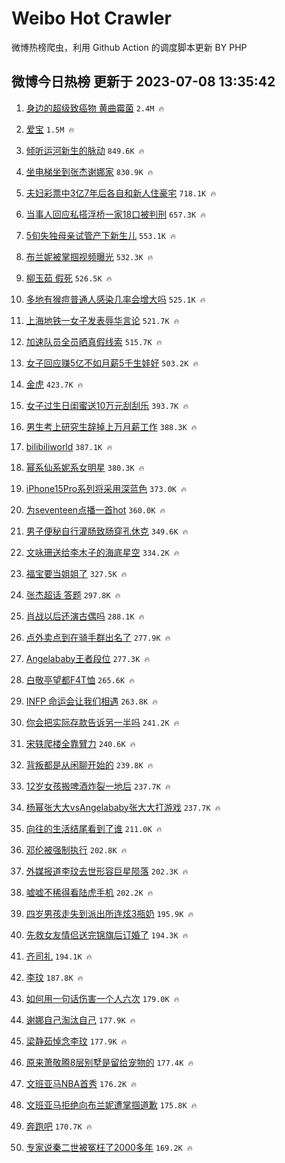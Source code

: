 # Weibo Hot Crawler 



微博热榜爬虫，利用 Github Action 的调度脚本更新 BY PHP 


## 微博今日热榜 更新于 2023-07-08 13:35:42 
1. [身边的超级致癌物 黄曲霉菌](https://s.weibo.com/weibo?q=%E8%BA%AB%E8%BE%B9%E7%9A%84%E8%B6%85%E7%BA%A7%E8%87%B4%E7%99%8C%E7%89%A9%20%E9%BB%84%E6%9B%B2%E9%9C%89%E8%8F%8C&t=31&band_rank=1&Refer=top) `2.4M 🔥` 

1. [爱宝](https://s.weibo.com/weibo?q=%E7%88%B1%E5%AE%9D&t=31&band_rank=2&Refer=top) `1.5M 🔥` 

1. [倾听运河新生的脉动](https://s.weibo.com/weibo?q=%23%E5%80%BE%E5%90%AC%E8%BF%90%E6%B2%B3%E6%96%B0%E7%94%9F%E7%9A%84%E8%84%89%E5%8A%A8%23&t=31&band_rank=3&Refer=top) `849.6K 🔥` 

1. [坐电梯坐到张杰谢娜家](https://s.weibo.com/weibo?q=%23%E5%9D%90%E7%94%B5%E6%A2%AF%E5%9D%90%E5%88%B0%E5%BC%A0%E6%9D%B0%E8%B0%A2%E5%A8%9C%E5%AE%B6%23&t=31&band_rank=4&Refer=top) `830.9K 🔥` 

1. [夫妇彩票中3亿7年后各自和新人住豪宅](https://s.weibo.com/weibo?q=%23%E5%A4%AB%E5%A6%87%E5%BD%A9%E7%A5%A8%E4%B8%AD3%E4%BA%BF7%E5%B9%B4%E5%90%8E%E5%90%84%E8%87%AA%E5%92%8C%E6%96%B0%E4%BA%BA%E4%BD%8F%E8%B1%AA%E5%AE%85%23&t=31&band_rank=5&Refer=top) `718.1K 🔥` 

1. [当事人回应私搭浮桥一家18口被判刑](https://s.weibo.com/weibo?q=%23%E5%BD%93%E4%BA%8B%E4%BA%BA%E5%9B%9E%E5%BA%94%E7%A7%81%E6%90%AD%E6%B5%AE%E6%A1%A5%E4%B8%80%E5%AE%B618%E5%8F%A3%E8%A2%AB%E5%88%A4%E5%88%91%23&t=31&band_rank=6&Refer=top) `657.3K 🔥` 

1. [5旬失独母亲试管产下新生儿](https://s.weibo.com/weibo?q=%235%E6%97%AC%E5%A4%B1%E7%8B%AC%E6%AF%8D%E4%BA%B2%E8%AF%95%E7%AE%A1%E4%BA%A7%E4%B8%8B%E6%96%B0%E7%94%9F%E5%84%BF%23&t=31&band_rank=7&Refer=top) `553.1K 🔥` 

1. [布兰妮被掌掴视频曝光](https://s.weibo.com/weibo?q=%23%E5%B8%83%E5%85%B0%E5%A6%AE%E8%A2%AB%E6%8E%8C%E6%8E%B4%E8%A7%86%E9%A2%91%E6%9B%9D%E5%85%89%23&t=31&band_rank=8&Refer=top) `532.3K 🔥` 

1. [柳玉茹 假死](https://s.weibo.com/weibo?q=%E6%9F%B3%E7%8E%89%E8%8C%B9%20%E5%81%87%E6%AD%BB&t=31&band_rank=9&Refer=top) `526.5K 🔥` 

1. [多地有猴痘普通人感染几率会增大吗](https://s.weibo.com/weibo?q=%23%E5%A4%9A%E5%9C%B0%E6%9C%89%E7%8C%B4%E7%97%98%E6%99%AE%E9%80%9A%E4%BA%BA%E6%84%9F%E6%9F%93%E5%87%A0%E7%8E%87%E4%BC%9A%E5%A2%9E%E5%A4%A7%E5%90%97%23&t=31&band_rank=10&Refer=top) `525.1K 🔥` 

1. [上海地铁一女子发表辱华言论](https://s.weibo.com/weibo?q=%23%E4%B8%8A%E6%B5%B7%E5%9C%B0%E9%93%81%E4%B8%80%E5%A5%B3%E5%AD%90%E5%8F%91%E8%A1%A8%E8%BE%B1%E5%8D%8E%E8%A8%80%E8%AE%BA%23&t=31&band_rank=11&Refer=top) `521.7K 🔥` 

1. [加速队员全员晒真假线索](https://s.weibo.com/weibo?q=%23%E5%8A%A0%E9%80%9F%E9%98%9F%E5%91%98%E5%85%A8%E5%91%98%E6%99%92%E7%9C%9F%E5%81%87%E7%BA%BF%E7%B4%A2%23&t=31&band_rank=12&Refer=top) `515.7K 🔥` 

1. [女子回应赚5亿不如月薪5千生娃好](https://s.weibo.com/weibo?q=%23%E5%A5%B3%E5%AD%90%E5%9B%9E%E5%BA%94%E8%B5%9A5%E4%BA%BF%E4%B8%8D%E5%A6%82%E6%9C%88%E8%96%AA5%E5%8D%83%E7%94%9F%E5%A8%83%E5%A5%BD%23&t=31&band_rank=13&Refer=top) `503.2K 🔥` 

1. [金虎](https://s.weibo.com/weibo?q=%E9%87%91%E8%99%8E&t=31&band_rank=14&Refer=top) `423.7K 🔥` 

1. [女子过生日闺蜜送10万元刮刮乐](https://s.weibo.com/weibo?q=%23%E5%A5%B3%E5%AD%90%E8%BF%87%E7%94%9F%E6%97%A5%E9%97%BA%E8%9C%9C%E9%80%8110%E4%B8%87%E5%85%83%E5%88%AE%E5%88%AE%E4%B9%90%23&t=31&band_rank=15&Refer=top) `393.7K 🔥` 

1. [男生考上研究生辞掉上万月薪工作](https://s.weibo.com/weibo?q=%23%E7%94%B7%E7%94%9F%E8%80%83%E4%B8%8A%E7%A0%94%E7%A9%B6%E7%94%9F%E8%BE%9E%E6%8E%89%E4%B8%8A%E4%B8%87%E6%9C%88%E8%96%AA%E5%B7%A5%E4%BD%9C%23&t=31&band_rank=16&Refer=top) `388.3K 🔥` 

1. [bilibiliworld](https://s.weibo.com/weibo?q=bilibiliworld&t=31&band_rank=17&Refer=top) `387.1K 🔥` 

1. [幂系仙系妮系女明星](https://s.weibo.com/weibo?q=%23%E5%B9%82%E7%B3%BB%E4%BB%99%E7%B3%BB%E5%A6%AE%E7%B3%BB%E5%A5%B3%E6%98%8E%E6%98%9F%23&t=31&band_rank=18&Refer=top) `380.3K 🔥` 

1. [iPhone15Pro系列将采用深蓝色](https://s.weibo.com/weibo?q=%23iPhone15Pro%E7%B3%BB%E5%88%97%E5%B0%86%E9%87%87%E7%94%A8%E6%B7%B1%E8%93%9D%E8%89%B2%23&t=31&band_rank=19&Refer=top) `373.0K 🔥` 

1. [为seventeen点播一首hot](https://s.weibo.com/weibo?q=%23%E4%B8%BAseventeen%E7%82%B9%E6%92%AD%E4%B8%80%E9%A6%96hot%23&t=31&band_rank=20&Refer=top) `360.0K 🔥` 

1. [男子便秘自行灌肠致肠穿孔休克](https://s.weibo.com/weibo?q=%23%E7%94%B7%E5%AD%90%E4%BE%BF%E7%A7%98%E8%87%AA%E8%A1%8C%E7%81%8C%E8%82%A0%E8%87%B4%E8%82%A0%E7%A9%BF%E5%AD%94%E4%BC%91%E5%85%8B%23&t=31&band_rank=21&Refer=top) `349.6K 🔥` 

1. [文咏珊送给李木子的海底星空](https://s.weibo.com/weibo?q=%23%E6%96%87%E5%92%8F%E7%8F%8A%E9%80%81%E7%BB%99%E6%9D%8E%E6%9C%A8%E5%AD%90%E7%9A%84%E6%B5%B7%E5%BA%95%E6%98%9F%E7%A9%BA%23&t=31&band_rank=22&Refer=top) `334.2K 🔥` 

1. [福宝要当姐姐了](https://s.weibo.com/weibo?q=%23%E7%A6%8F%E5%AE%9D%E8%A6%81%E5%BD%93%E5%A7%90%E5%A7%90%E4%BA%86%23&t=31&band_rank=23&Refer=top) `327.5K 🔥` 

1. [张杰超话 答题](https://s.weibo.com/weibo?q=%E5%BC%A0%E6%9D%B0%E8%B6%85%E8%AF%9D%20%E7%AD%94%E9%A2%98&t=31&band_rank=24&Refer=top) `297.8K 🔥` 

1. [肖战以后还演古偶吗](https://s.weibo.com/weibo?q=%23%E8%82%96%E6%88%98%E4%BB%A5%E5%90%8E%E8%BF%98%E6%BC%94%E5%8F%A4%E5%81%B6%E5%90%97%23&t=31&band_rank=25&Refer=top) `288.1K 🔥` 

1. [点外卖点到在骑手群出名了](https://s.weibo.com/weibo?q=%23%E7%82%B9%E5%A4%96%E5%8D%96%E7%82%B9%E5%88%B0%E5%9C%A8%E9%AA%91%E6%89%8B%E7%BE%A4%E5%87%BA%E5%90%8D%E4%BA%86%23&t=31&band_rank=26&Refer=top) `277.9K 🔥` 

1. [Angelababy王者段位](https://s.weibo.com/weibo?q=%23Angelababy%E7%8E%8B%E8%80%85%E6%AE%B5%E4%BD%8D%23&t=31&band_rank=27&Refer=top) `277.3K 🔥` 

1. [白敬亭望都F4T恤](https://s.weibo.com/weibo?q=%23%E7%99%BD%E6%95%AC%E4%BA%AD%E6%9C%9B%E9%83%BDF4T%E6%81%A4%23&t=31&band_rank=28&Refer=top) `265.6K 🔥` 

1. [INFP 命运会让我们相遇](https://s.weibo.com/weibo?q=INFP%20%E5%91%BD%E8%BF%90%E4%BC%9A%E8%AE%A9%E6%88%91%E4%BB%AC%E7%9B%B8%E9%81%87&t=31&band_rank=29&Refer=top) `263.8K 🔥` 

1. [你会把实际存款告诉另一半吗](https://s.weibo.com/weibo?q=%23%E4%BD%A0%E4%BC%9A%E6%8A%8A%E5%AE%9E%E9%99%85%E5%AD%98%E6%AC%BE%E5%91%8A%E8%AF%89%E5%8F%A6%E4%B8%80%E5%8D%8A%E5%90%97%23&t=31&band_rank=30&Refer=top) `241.2K 🔥` 

1. [宋轶爬楼全靠臂力](https://s.weibo.com/weibo?q=%23%E5%AE%8B%E8%BD%B6%E7%88%AC%E6%A5%BC%E5%85%A8%E9%9D%A0%E8%87%82%E5%8A%9B%23&t=31&band_rank=31&Refer=top) `240.6K 🔥` 

1. [背叛都是从闲聊开始的](https://s.weibo.com/weibo?q=%E8%83%8C%E5%8F%9B%E9%83%BD%E6%98%AF%E4%BB%8E%E9%97%B2%E8%81%8A%E5%BC%80%E5%A7%8B%E7%9A%84&t=31&band_rank=32&Refer=top) `239.8K 🔥` 

1. [12岁女孩搬啤酒炸裂一地后](https://s.weibo.com/weibo?q=%2312%E5%B2%81%E5%A5%B3%E5%AD%A9%E6%90%AC%E5%95%A4%E9%85%92%E7%82%B8%E8%A3%82%E4%B8%80%E5%9C%B0%E5%90%8E%23&t=31&band_rank=33&Refer=top) `237.7K 🔥` 

1. [杨幂张大大vsAngelababy张大大打游戏](https://s.weibo.com/weibo?q=%23%E6%9D%A8%E5%B9%82%E5%BC%A0%E5%A4%A7%E5%A4%A7vsAngelababy%E5%BC%A0%E5%A4%A7%E5%A4%A7%E6%89%93%E6%B8%B8%E6%88%8F%23&t=31&band_rank=34&Refer=top) `237.7K 🔥` 

1. [向往的生活结尾看到了谁](https://s.weibo.com/weibo?q=%23%E5%90%91%E5%BE%80%E7%9A%84%E7%94%9F%E6%B4%BB%E7%BB%93%E5%B0%BE%E7%9C%8B%E5%88%B0%E4%BA%86%E8%B0%81%23&t=31&band_rank=35&Refer=top) `211.0K 🔥` 

1. [邓伦被强制执行](https://s.weibo.com/weibo?q=%23%E9%82%93%E4%BC%A6%E8%A2%AB%E5%BC%BA%E5%88%B6%E6%89%A7%E8%A1%8C%23&t=31&band_rank=36&Refer=top) `202.8K 🔥` 

1. [外媒报道李玟去世形容巨星陨落](https://s.weibo.com/weibo?q=%23%E5%A4%96%E5%AA%92%E6%8A%A5%E9%81%93%E6%9D%8E%E7%8E%9F%E5%8E%BB%E4%B8%96%E5%BD%A2%E5%AE%B9%E5%B7%A8%E6%98%9F%E9%99%A8%E8%90%BD%23&t=31&band_rank=37&Refer=top) `202.3K 🔥` 

1. [嘘嘘不稀得看陆虎手机](https://s.weibo.com/weibo?q=%23%E5%98%98%E5%98%98%E4%B8%8D%E7%A8%80%E5%BE%97%E7%9C%8B%E9%99%86%E8%99%8E%E6%89%8B%E6%9C%BA%23&t=31&band_rank=38&Refer=top) `202.2K 🔥` 

1. [四岁男孩走失到派出所连炫3瓶奶](https://s.weibo.com/weibo?q=%23%E5%9B%9B%E5%B2%81%E7%94%B7%E5%AD%A9%E8%B5%B0%E5%A4%B1%E5%88%B0%E6%B4%BE%E5%87%BA%E6%89%80%E8%BF%9E%E7%82%AB3%E7%93%B6%E5%A5%B6%23&t=31&band_rank=39&Refer=top) `195.9K 🔥` 

1. [先救女友情侣送完锦旗后订婚了](https://s.weibo.com/weibo?q=%23%E5%85%88%E6%95%91%E5%A5%B3%E5%8F%8B%E6%83%85%E4%BE%A3%E9%80%81%E5%AE%8C%E9%94%A6%E6%97%97%E5%90%8E%E8%AE%A2%E5%A9%9A%E4%BA%86%23&t=31&band_rank=40&Refer=top) `194.3K 🔥` 

1. [齐司礼](https://s.weibo.com/weibo?q=%E9%BD%90%E5%8F%B8%E7%A4%BC&t=31&band_rank=41&Refer=top) `194.1K 🔥` 

1. [李玟](https://s.weibo.com/weibo?q=%E6%9D%8E%E7%8E%9F&t=31&band_rank=42&Refer=top) `187.8K 🔥` 

1. [如何用一句话伤害一个人六次](https://s.weibo.com/weibo?q=%E5%A6%82%E4%BD%95%E7%94%A8%E4%B8%80%E5%8F%A5%E8%AF%9D%E4%BC%A4%E5%AE%B3%E4%B8%80%E4%B8%AA%E4%BA%BA%E5%85%AD%E6%AC%A1&t=31&band_rank=43&Refer=top) `179.0K 🔥` 

1. [谢娜自己淘汰自己](https://s.weibo.com/weibo?q=%23%E8%B0%A2%E5%A8%9C%E8%87%AA%E5%B7%B1%E6%B7%98%E6%B1%B0%E8%87%AA%E5%B7%B1%23&t=31&band_rank=44&Refer=top) `177.9K 🔥` 

1. [梁静茹悼念李玟](https://s.weibo.com/weibo?q=%23%E6%A2%81%E9%9D%99%E8%8C%B9%E6%82%BC%E5%BF%B5%E6%9D%8E%E7%8E%9F%23&t=31&band_rank=45&Refer=top) `177.9K 🔥` 

1. [原来萧敬腾8层别墅是留给宠物的](https://s.weibo.com/weibo?q=%23%E5%8E%9F%E6%9D%A5%E8%90%A7%E6%95%AC%E8%85%BE8%E5%B1%82%E5%88%AB%E5%A2%85%E6%98%AF%E7%95%99%E7%BB%99%E5%AE%A0%E7%89%A9%E7%9A%84%23&t=31&band_rank=46&Refer=top) `177.4K 🔥` 

1. [文班亚马NBA首秀](https://s.weibo.com/weibo?q=%23%E6%96%87%E7%8F%AD%E4%BA%9A%E9%A9%ACNBA%E9%A6%96%E7%A7%80%23&t=31&band_rank=47&Refer=top) `176.2K 🔥` 

1. [文班亚马拒绝向布兰妮遭掌掴道歉](https://s.weibo.com/weibo?q=%23%E6%96%87%E7%8F%AD%E4%BA%9A%E9%A9%AC%E6%8B%92%E7%BB%9D%E5%90%91%E5%B8%83%E5%85%B0%E5%A6%AE%E9%81%AD%E6%8E%8C%E6%8E%B4%E9%81%93%E6%AD%89%23&t=31&band_rank=48&Refer=top) `175.8K 🔥` 

1. [奔跑吧](https://s.weibo.com/weibo?q=%E5%A5%94%E8%B7%91%E5%90%A7&t=31&band_rank=49&Refer=top) `170.7K 🔥` 

1. [专家说秦二世被冤枉了2000多年](https://s.weibo.com/weibo?q=%23%E4%B8%93%E5%AE%B6%E8%AF%B4%E7%A7%A6%E4%BA%8C%E4%B8%96%E8%A2%AB%E5%86%A4%E6%9E%89%E4%BA%862000%E5%A4%9A%E5%B9%B4%23&t=31&band_rank=50&Refer=top) `169.2K 🔥` 

